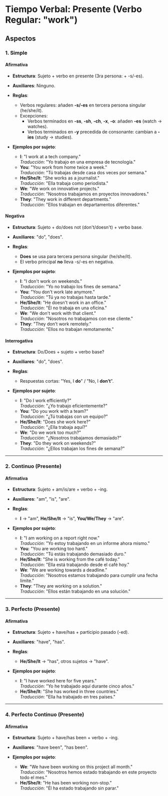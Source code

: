 # Tiempo Verbal: Presente (Verbo Regular: "work")

## Aspectos

### 1. Simple

#### Afirmativa
- **Estructura**: Sujeto + verbo en presente (3ra persona: + -s/-es).
- **Auxiliares**: Ninguno.
- **Reglas**:
  - Verbos regulares: añaden **-s/-es** en tercera persona singular (he/she/it).
  - Excepciones:
    - Verbos terminados en **-ss**, **-sh**, **-ch**, **-x**, **-o**: añaden **-es** (watch → watches).
    - Verbos terminados en **-y** precedida de consonante: cambian a **-ies** (study → studies).

- **Ejemplos por sujeto**:
  - **I**: "I work at a tech company."  
    *Traducción*: "Yo trabajo en una empresa de tecnología."
  - **You**: "You work from home twice a week."  
    *Traducción*: "Tú trabajas desde casa dos veces por semana."
  - **He/She/It**: "She works as a journalist."  
    *Traducción*: "Ella trabaja como periodista."
  - **We**: "We work on innovative projects."  
    *Traducción*: "Nosotros trabajamos en proyectos innovadores."
  - **They**: "They work in different departments."  
    *Traducción*: "Ellos trabajan en departamentos diferentes."

#### Negativa
- **Estructura**: Sujeto + do/does not (don't/doesn't) + verbo base.
- **Auxiliares**: "do", "does".
- **Reglas**:
  - **Does** se usa para tercera persona singular (he/she/it).
  - El verbo principal **no** lleva -s/-es en negativa.

- **Ejemplos por sujeto**:
  - **I**: "I don't work on weekends."  
    *Traducción*: "Yo no trabajo los fines de semana."
  - **You**: "You don't work late anymore."  
    *Traducción*: "Tú ya no trabajas hasta tarde."
  - **He/She/It**: "He doesn't work in an office."  
    *Traducción*: "Él no trabaja en una oficina."
  - **We**: "We don't work with that client."  
    *Traducción*: "Nosotros no trabajamos con ese cliente."
  - **They**: "They don't work remotely."  
    *Traducción*: "Ellos no trabajan remotamente."

#### Interrogativa
- **Estructura**: Do/Does + sujeto + verbo base?
- **Auxiliares**: "do", "does".
- **Reglas**:
  - Respuestas cortas: "Yes, I **do**" / "No, I **don’t**".

- **Ejemplos por sujeto**:
  - **I**: "Do I work efficiently?"  
    *Traducción*: "¿Yo trabajo eficientemente?"
  - **You**: "Do you work with a team?"  
    *Traducción*: "¿Tú trabajas con un equipo?"
  - **He/She/It**: "Does she work here?"  
    *Traducción*: "¿Ella trabaja aquí?"
  - **We**: "Do we work too much?"  
    *Traducción*: "¿Nosotros trabajamos demasiado?"
  - **They**: "Do they work on weekends?"  
    *Traducción*: "¿Ellos trabajan los fines de semana?"

---

### 2. Continuo (Presente)

#### Afirmativa
- **Estructura**: Sujeto + am/is/are + verbo + -ing.
- **Auxiliares**: "am", "is", "are".
- **Reglas**:
  - **I** → "am", **He/She/It** → "is", **You/We/They** → "are".

- **Ejemplos por sujeto**:
  - **I**: "I am working on a report right now."  
    *Traducción*: "Yo estoy trabajando en un informe ahora mismo."
  - **You**: "You are working too hard."  
    *Traducción*: "Tú estás trabajando demasiado duro."
  - **He/She/It**: "She is working from the café today."  
    *Traducción*: "Ella está trabajando desde el café hoy."
  - **We**: "We are working towards a deadline."  
    *Traducción*: "Nosotros estamos trabajando para cumplir una fecha límite."
  - **They**: "They are working on a solution."  
    *Traducción*: "Ellos están trabajando en una solución."

---

### 3. Perfecto (Presente)

#### Afirmativa
- **Estructura**: Sujeto + have/has + participio pasado (-ed).
- **Auxiliares**: "have", "has".
- **Reglas**:
  - **He/She/It** → "has", otros sujetos → "have".

- **Ejemplos por sujeto**:
  - **I**: "I have worked here for five years."  
    *Traducción*: "Yo he trabajado aquí durante cinco años."
  - **He/She/It**: "She has worked in three countries."  
    *Traducción*: "Ella ha trabajado en tres países."

---

### 4. Perfecto Continuo (Presente)

#### Afirmativa
- **Estructura**: Sujeto + have/has been + verbo + -ing.
- **Auxiliares**: "have been", "has been".

- **Ejemplos por sujeto**:
  - **We**: "We have been working on this project all month."  
    *Traducción*: "Nosotros hemos estado trabajando en este proyecto todo el mes."
  - **He/She/It**: "He has been working non-stop."  
    *Traducción*: "Él ha estado trabajando sin parar."